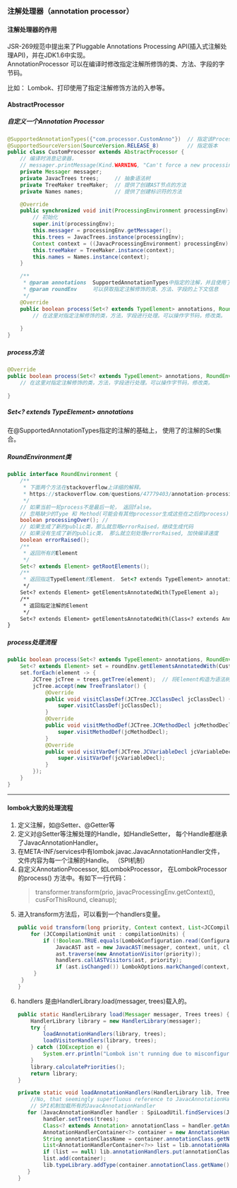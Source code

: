 ### 注解处理器（annotation processor）

#### 注解处理器的作用
JSR-269规范中提出来了Pluggable Annotations Processing API(插入式注解处理API)，并在JDK1.6中实现。  
AnnotationProcessor 可以在编译时修改指定注解所修饰的类、方法、字段的字节码。  

比如： Lombok、打印使用了指定注解修饰方法的入参等。

#### AbstractProcessor                                                                                                                            

##### 自定义一个Annotation Processor

```java
@SupportedAnnotationTypes({"com.processor.CustomAnno"})  // 指定该Processor生效的注解
@SupportedSourceVersion(SourceVersion.RELEASE_8)         // 指定版本
public class CustomProcessor extends AbstractProcessor {
    // 编译时消息记录器， 
    // messager.printMessage(Kind.WARNING, "Can't force a new processing round. Lombok won't work.");
    private Messager messager; 
    private JavacTrees trees;     // 抽象语法树
    private TreeMaker treeMaker;  // 提供了创建AST节点的方法
    private Names names;          // 提供了创建标识符的方法

    @Override
    public synchronized void init(ProcessingEnvironment processingEnv) {
        // 初始化
        super.init(processingEnv);
        this.messager = processingEnv.getMessager();
        this.trees = JavacTrees.instance(processingEnv);
        Context context = ((JavacProcessingEnvironment) processingEnv).getContext();
        this.treeMaker = TreeMaker.instance(context);
        this.names = Names.instance(context);
    }

    /**
     * @param annotations  SupportedAnnotationTypes中指定的注解，并且使用了。 
     * @param roundEnv     可以获取指定注解修饰的类、方法、字段的上下文信息
     */
    @Override
    public boolean process(Set<? extends TypeElement> annotations, RoundEnvironment roundEnv) {
        // 在这里对指定注解修饰的类，方法，字段进行处理。可以操作字节码，修改类。
        
    }
}
```

##### process方法
```java
@Override
public boolean process(Set<? extends TypeElement> annotations, RoundEnvironment roundEnv) {
    // 在这里对指定注解修饰的类，方法，字段进行处理。可以操作字节码，修改类。
    
}
```
##### Set<? extends TypeElement> annotations
在@SupportedAnnotationTypes指定的注解的基础上， 使用了的注解的Set集合。

##### RoundEnvironment类
```java
public interface RoundEnvironment {
    /**
     * 下面两个方法在stackoverflow上详细的解释。
     * https://stackoverflow.com/questions/47779403/annotation-processing-roundenvironment-processingover
     */
    // 如果当前一轮process不是最后一轮， 返回false。
    // 忽略缺少的Type 和 Method(可能会有其他processor生成这些在之后的process),
    boolean processingOver(); //
    // 如果生成了新的public类，那么就忽略errorRaised，继续生成代码
    // 如果没有生成了新的public类， 那么就立刻处理errorRaised, 加快编译速度
    boolean errorRaised();    
    /**
     * 返回所有的Element
     */
    Set<? extends Element> getRootElements();
    /**
     * 返回指定TypeElement的Element， Set<? extends TypeElement> annotations
     */
    Set<? extends Element> getElementsAnnotatedWith(TypeElement a);
    /**
     * 返回指定注解的Element
     */
    Set<? extends Element> getElementsAnnotatedWith(Class<? extends Annotation> a);
}
```


##### process处理流程
```java
public boolean process(Set<? extends TypeElement> annotations, RoundEnvironment roundEnv) {
    Set<? extends Element> set = roundEnv.getElementsAnnotatedWith(CustomAnno.class); // 获取指定注解的Element
    set.forEach(element -> {
        JCTree jcTree = trees.getTree(element);  // 将Element构造为语法树
        jcTree.accept(new TreeTranslator() {
            @Override
            public void visitClassDef(JCTree.JCClassDecl jcClassDecl) {
                super.visitClassDef(jcClassDecl);
            }
            @Override
            public void visitMethodDef(JCTree.JCMethodDecl jcMethodDecl) {
                super.visitMethodDef(jcMethodDecl);
            }
            @Override
            public void visitVarDef(JCTree.JCVariableDecl jcVariableDecl) {
                super.visitVarDef(jcVariableDecl);
            }
        });
    }
}
```








<hr/>

#### lombok大致的处理流程
1. 定义注解，如@Setter、@Getter等
2. 定义对@Setter等注解处理的Handle，如HandleSetter， 每个Handle都继承了JavacAnnotationHandler。
3. 在META-INF/services中有lombok.javac.JavacAnnotationHandler文件， 文件内容为每一个注解的Handle。 （SPI机制）
4. 自定义AnnotationProcessor, 如LombokProcessor， 在LombokProcessor的process() 方法中。有如下一行代码：
    > transformer.transform(prio, javacProcessingEnv.getContext(), cusForThisRound, cleanup);
5. 进入transform方法后，可以看到一个handlers变量。
   ```java
   public void transform(long priority, Context context, List<JCCompilationUnit> compilationUnits, CleanupRegistry cleanup) {
       for (JCCompilationUnit unit : compilationUnits) {
           if (!Boolean.TRUE.equals(LombokConfiguration.read(ConfigurationKeys.LOMBOK_DISABLE, JavacAST.getAbsoluteFileLocation(unit)))) {
               JavacAST ast = new JavacAST(messager, context, unit, cleanup);
               ast.traverse(new AnnotationVisitor(priority));
               handlers.callASTVisitors(ast, priority);
               if (ast.isChanged()) LombokOptions.markChanged(context, (JCCompilationUnit) ast.top().get());
   		}
   	}
   }
   ```
6. handlers 是由HandlerLibrary.load(messager, trees)载入的。
    ```java
    public static HandlerLibrary load(Messager messager, Trees trees) {
    	HandlerLibrary library = new HandlerLibrary(messager);
    	try {
    		loadAnnotationHandlers(library, trees);
    		loadVisitorHandlers(library, trees);
    	} catch (IOException e) {
    		System.err.println("Lombok isn't running due to misconfigured SPI files: " + e);
    	}
    	library.calculatePriorities();
    	return library;
   }
   
   private static void loadAnnotationHandlers(HandlerLibrary lib, Trees trees) throws IOException {
   		//No, that seemingly superfluous reference to JavacAnnotationHandler's classloader is not in fact superfluous!
   		// SPI机制加载所有的JavacAnnotationHandler
       for (JavacAnnotationHandler handler : SpiLoadUtil.findServices(JavacAnnotationHandler.class, JavacAnnotationHandler.class.getClassLoader())) {
   			handler.setTrees(trees);
   			Class<? extends Annotation> annotationClass = handler.getAnnotationHandledByThisHandler();
   			AnnotationHandlerContainer<?> container = new AnnotationHandlerContainer(handler, annotationClass);
   			String annotationClassName = container.annotationClass.getName().replace("$", ".");
   			List<AnnotationHandlerContainer<?>> list = lib.annotationHandlers.get(annotationClassName);
   			if (list == null) lib.annotationHandlers.put(annotationClassName, list = new ArrayList<AnnotationHandlerContainer<?>>(1));
   			list.add(container);
   			lib.typeLibrary.addType(container.annotationClass.getName());
       }
   }
   ```